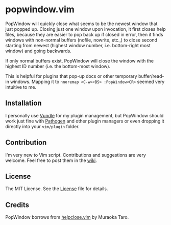 # popwindow.vim
PopWindow will quickly close what seems to be the newest window that just popped
up. Closing just one window upon invocation, it first closes help files, because
they are easier to pop back up if closed in error, then it finds windows with
non-normal buffers (nofile, nowrite, etc.,) to close second starting from newest
(highest window number, i.e. bottom-right most window) and going backwards.

If only normal buffers exist, PopWindow will close the window with the highest
ID number (i.e. the bottom-most window).

This is helpful for plugins that pop-up docs or other temporary buffer/read-in
windows.  Mapping it to `nnoremap <C-w><BS> :PopWindow<CR>` seemed very
intuitive to me.

## Installation
I personally use [Vundle](https://github.com/gmarik/vundle) for my plugin
management, but PopWindow should work just fine with
[Pathogen](https://github.com/tpope/vim-pathogen) and other plugin managers or
even dropping it directly into your `vim/plugin` folder.

## Contribution
I'm very new to Vim script. Contributions and suggestions are very welcome.
Feel free to post them in the [wiki][1].

[1]: https://github.com/brianclements/vim-popwindow/wiki

## License
The MIT License. See the [License][2] file for details.

[2]: https://github.com/brianclements/vim-popwindow/blob/master/LICENSE "LICENSE"

## Credits
PopWindow borrows from [helpclose.vim][3] by Muraoka Taro.

[3]: http://www.vim.org/scripts/script.php?script_id=595
